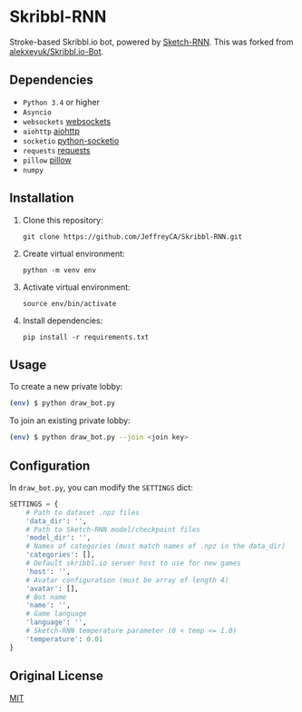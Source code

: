 # Skribbl-RNN

Stroke-based Skribbl.io bot, powered by [Sketch-RNN](https://github.com/magenta/magenta/tree/master/magenta/models/sketch_rnn). This was forked from [alekxeyuk/Skribbl.io-Bot](https://github.com/alekxeyuk/Skribbl.io-Bot).

## Dependencies
- `Python 3.4` or higher
- `Asyncio`
- `websockets` [websockets](https://github.com/aaugustin/websockets)
- `aiohttp` [aiohttp](https://github.com/aio-libs/aiohttp/)
- `socketio` [python-socketio](https://github.com/miguelgrinberg/python-socketio)
- `requests` [requests](https://github.com/kennethreitz/requests)
- `pillow` [pillow](https://github.com/python-pillow/Pillow)
- `numpy`

## Installation
1. Clone this repository:
    ```
    git clone https://github.com/JeffreyCA/Skribbl-RNN.git
    ```

2. Create virtual environment:
    ```
    python -m venv env
    ```

3. Activate virtual environment:
    ```
    source env/bin/activate
    ```

4. Install dependencies:
    ```
    pip install -r requirements.txt
    ```

## Usage
To create a new private lobby:
```bash
(env) $ python draw_bot.py
```

To join an existing private lobby:
```bash
(env) $ python draw_bot.py --join <join key>
```

## Configuration
In `draw_bot.py`, you can modify the `SETTINGS` dict:

```python
SETTINGS = {
    # Path to dataset .npz files
    'data_dir': '',
    # Path to Sketch-RNN model/checkpoint files
    'model_dir': '',
    # Names of categories (must match names of .npz in the data_dir)
    'categories': [],
    # Default skribbl.io server host to use for new games
    'host': '',
    # Avatar configuration (must be array of length 4)
    'avatar': [],
    # Bot name
    'name': '',
    # Game language
    'language': '',
    # Sketch-RNN temperature parameter (0 < temp <= 1.0)
    'temperature': 0.01
}
```

## Original License
[MIT](https://github.com/alekxeyuk/Skribbl.io-Bot/blob/master/LICENSE)
